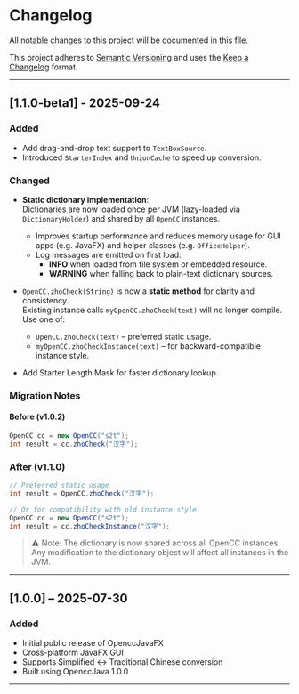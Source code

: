 # Changelog

All notable changes to this project will be documented in this file.

This project adheres to [Semantic Versioning](https://semver.org/spec/v2.0.0.html) and uses
the [Keep a Changelog](https://keepachangelog.com/en/1.0.0/) format.

---

## [1.1.0-beta1] - 2025-09-24

### Added

- Add drag-and-drop text support to `TextBoxSource`.
- Introduced `StarterIndex` and `UnionCache` to speed up conversion.

### Changed

- **Static dictionary implementation**:  
  Dictionaries are now loaded once per JVM (lazy-loaded via `DictionaryHolder`) and shared by all `OpenCC` instances.
    - Improves startup performance and reduces memory usage for GUI apps (e.g. JavaFX) and helper classes (e.g.
      `OfficeHelper`).
    - Log messages are emitted on first load:
        - **INFO** when loaded from file system or embedded resource.
        - **WARNING** when falling back to plain-text dictionary sources.

- `OpenCC.zhoCheck(String)` is now a **static method** for clarity and consistency.  
  Existing instance calls `myOpenCC.zhoCheck(text)` will no longer compile.  
  Use one of:
    - `OpenCC.zhoCheck(text)` – preferred static usage.
    - `myOpenCC.zhoCheckInstance(text)` – for backward-compatible instance style.

- Add Starter Length Mask for faster dictionary lookup

### Migration Notes

#### Before (v1.0.2)

```java
OpenCC cc = new OpenCC("s2t");
int result = cc.zhoCheck("汉字");
```

### After (v1.1.0)

```java
// Preferred static usage
int result = OpenCC.zhoCheck("汉字");

// Or for compatibility with old instance style
OpenCC cc = new OpenCC("s2t");
int result = cc.zhoCheckInstance("汉字");

```

> ⚠️ Note: The dictionary is now shared across all OpenCC instances.  
> Any modification to the dictionary object will affect all instances in the JVM.

---

## [1.0.0] – 2025-07-30

### Added

- Initial public release of OpenccJavaFX
- Cross-platform JavaFX GUI
- Supports Simplified <-> Traditional Chinese conversion
- Built using OpenccJava 1.0.0

---

